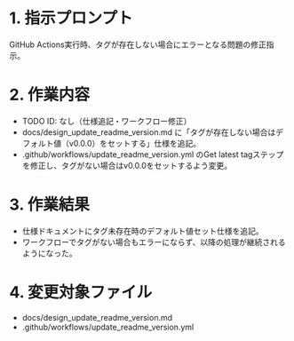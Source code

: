 # 1. 指示プロンプト
GitHub Actions実行時、タグが存在しない場合にエラーとなる問題の修正指示。

# 2. 作業内容
- TODO ID: なし（仕様追記・ワークフロー修正）
- docs/design_update_readme_version.md に「タグが存在しない場合はデフォルト値（v0.0.0）をセットする」仕様を追記。
- .github/workflows/update_readme_version.yml のGet latest tagステップを修正し、タグがない場合はv0.0.0をセットするよう変更。

# 3. 作業結果
- 仕様ドキュメントにタグ未存在時のデフォルト値セット仕様を追記。
- ワークフローでタグがない場合もエラーにならず、以降の処理が継続されるようになった。

# 4. 変更対象ファイル
- docs/design_update_readme_version.md
- .github/workflows/update_readme_version.yml
